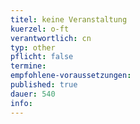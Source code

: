 ```yaml
---
titel: keine Veranstaltung 
kuerzel: o-ft
verantwortlich: cn
typ: other
pflicht: false
termine: 
empfohlene-voraussetzungen: 
published: true
dauer: 540
info:
---
```


